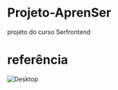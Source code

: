 # Projeto-AprenSer
 projeto do curso Serfrontend

 # referência 
![Desktop](https://github.com/BrunaGrassi/Projeto-AprenSer/assets/101432594/7d140c3a-4fee-4f96-8c0f-cb0918901a0a)
